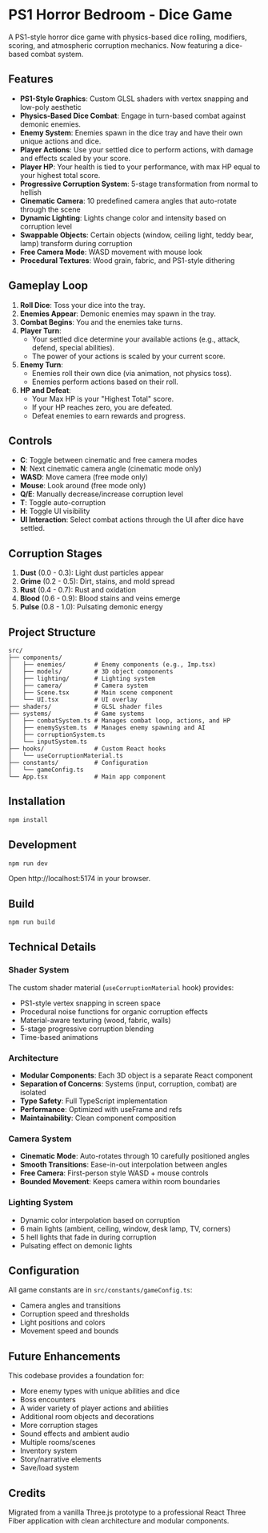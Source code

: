 # PS1 Horror Bedroom - Dice Game

A PS1-style horror dice game with physics-based dice rolling, modifiers, scoring, and atmospheric corruption mechanics. Now featuring a dice-based combat system.

## Features

- **PS1-Style Graphics**: Custom GLSL shaders with vertex snapping and low-poly aesthetic
- **Physics-Based Dice Combat**: Engage in turn-based combat against demonic enemies.
- **Enemy System**: Enemies spawn in the dice tray and have their own unique actions and dice.
- **Player Actions**: Use your settled dice to perform actions, with damage and effects scaled by your score.
- **Player HP**: Your health is tied to your performance, with max HP equal to your highest total score.
- **Progressive Corruption System**: 5-stage transformation from normal to hellish
- **Cinematic Camera**: 10 predefined camera angles that auto-rotate through the scene
- **Dynamic Lighting**: Lights change color and intensity based on corruption level
- **Swappable Objects**: Certain objects (window, ceiling light, teddy bear, lamp) transform during corruption
- **Free Camera Mode**: WASD movement with mouse look
- **Procedural Textures**: Wood grain, fabric, and PS1-style dithering

## Gameplay Loop

1.  **Roll Dice**: Toss your dice into the tray.
2.  **Enemies Appear**: Demonic enemies may spawn in the tray.
3.  **Combat Begins**: You and the enemies take turns.
4.  **Player Turn**:
    *   Your settled dice determine your available actions (e.g., attack, defend, special abilities).
    *   The power of your actions is scaled by your current score.
5.  **Enemy Turn**:
    *   Enemies roll their own dice (via animation, not physics toss).
    *   Enemies perform actions based on their roll.
6.  **HP and Defeat**:
    *   Your Max HP is your "Highest Total" score.
    *   If your HP reaches zero, you are defeated.
    *   Defeat enemies to earn rewards and progress.

## Controls

- **C**: Toggle between cinematic and free camera modes
- **N**: Next cinematic camera angle (cinematic mode only)
- **WASD**: Move camera (free mode only)
- **Mouse**: Look around (free mode only)
- **Q/E**: Manually decrease/increase corruption level
- **T**: Toggle auto-corruption
- **H**: Toggle UI visibility
- **UI Interaction**: Select combat actions through the UI after dice have settled.

## Corruption Stages

1.  **Dust** (0.0 - 0.3): Light dust particles appear
2.  **Grime** (0.2 - 0.5): Dirt, stains, and mold spread
3.  **Rust** (0.4 - 0.7): Rust and oxidation
4.  **Blood** (0.6 - 0.9): Blood stains and veins emerge
5.  **Pulse** (0.8 - 1.0): Pulsating demonic energy

## Project Structure

```
src/
├── components/
│   ├── enemies/        # Enemy components (e.g., Imp.tsx)
│   ├── models/         # 3D object components
│   ├── lighting/       # Lighting system
│   ├── camera/         # Camera system
│   ├── Scene.tsx       # Main scene component
│   └── UI.tsx          # UI overlay
├── shaders/            # GLSL shader files
├── systems/            # Game systems
│   ├── combatSystem.ts # Manages combat loop, actions, and HP
│   ├── enemySystem.ts  # Manages enemy spawning and AI
│   ├── corruptionSystem.ts
│   └── inputSystem.ts
├── hooks/              # Custom React hooks
│   └── useCorruptionMaterial.ts
├── constants/          # Configuration
│   └── gameConfig.ts
└── App.tsx             # Main app component
```

## Installation

```bash
npm install
```

## Development

```bash
npm run dev
```

Open http://localhost:5174 in your browser.

## Build

```bash
npm run build
```

## Technical Details

### Shader System

The custom shader material (`useCorruptionMaterial` hook) provides:
- PS1-style vertex snapping in screen space
- Procedural noise functions for organic corruption effects
- Material-aware texturing (wood, fabric, walls)
- 5-stage progressive corruption blending
- Time-based animations

### Architecture

- **Modular Components**: Each 3D object is a separate React component
- **Separation of Concerns**: Systems (input, corruption, combat) are isolated
- **Type Safety**: Full TypeScript implementation
- **Performance**: Optimized with useFrame and refs
- **Maintainability**: Clean component composition

### Camera System

- **Cinematic Mode**: Auto-rotates through 10 carefully positioned angles
- **Smooth Transitions**: Ease-in-out interpolation between angles
- **Free Camera**: First-person style WASD + mouse controls
- **Bounded Movement**: Keeps camera within room boundaries

### Lighting System

- Dynamic color interpolation based on corruption
- 6 main lights (ambient, ceiling, window, desk lamp, TV, corners)
- 5 hell lights that fade in during corruption
- Pulsating effect on demonic lights

## Configuration

All game constants are in `src/constants/gameConfig.ts`:
- Camera angles and transitions
- Corruption speed and thresholds
- Light positions and colors
- Movement speed and bounds

## Future Enhancements

This codebase provides a foundation for:
- More enemy types with unique abilities and dice
- Boss encounters
- A wider variety of player actions and abilities
- Additional room objects and decorations
- More corruption stages
- Sound effects and ambient audio
- Multiple rooms/scenes
- Inventory system
- Story/narrative elements
- Save/load system

## Credits

Migrated from a vanilla Three.js prototype to a professional React Three Fiber application with clean architecture and modular components.
